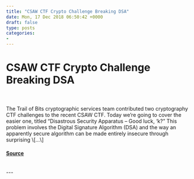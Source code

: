 ```yaml
---
title: "CSAW CTF Crypto Challenge Breaking DSA"
date: Mon, 17 Dec 2018 06:50:42 +0000
draft: false
type: posts
categories: 
- 
---
```

# CSAW CTF Crypto Challenge Breaking DSA

<br/>

<br/>
The Trail of Bits cryptographic services team contributed two cryptography CTF challenges to the recent CSAW CTF. Today we’re going to cover the easier one, titled “Disastrous Security Apparatus – Good luck, ‘k?” This problem involves the Digital Signature Algorithm (DSA) and the way an apparently secure algorithm can be made entirely insecure through surprising \[…\]

#### [Source](https://blog.trailofbits.com/2018/12/17/csaw-ctf-crypto-challenge-breaking-dsa/)

<br/>
---
